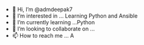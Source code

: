 - 👋 Hi, I’m @admdeepak7
- 👀 I’m interested in ... Learning Python and Ansible
- 🌱 I’m currently learning ...Python
- 💞️ I’m looking to collaborate on ...
- 📫 How to reach me ... A

<!---
admdeepak7/admdeepak7 is a ✨ special ✨ repository because its `README.md` (this file) appears on your GitHub profile.
You can click the Preview link to take a look at your changes.
--->
